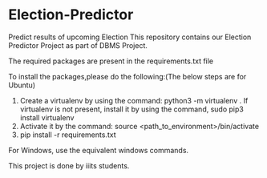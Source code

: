# Election-Predictor
Predict results of upcoming Election
This repository contains our Election Predictor Project as part of DBMS Project.

The required packages are present in the requirements.txt file

To install the packages,please do the following:(The below steps are for Ubuntu)

1. Create a virtualenv by using the command: python3 -m virtualenv <environment name>. If virtualenv is not present, install it by using the command, sudo pip3 install virtualenv 
2. Activate it by the command: source <path_to_environment>/bin/activate
3. pip install -r requirements.txt

For Windows, use the equivalent windows commands.

This project is done by iiits students.
